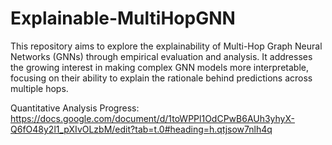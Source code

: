 # Explainable-MultiHopGNN
This repository aims to explore the explainability of Multi-Hop Graph Neural Networks (GNNs) through empirical evaluation and analysis. It addresses the growing interest in making complex GNN models more interpretable, focusing on their ability to explain the rationale behind predictions across multiple hops.

Quantitative Analysis Progress: https://docs.google.com/document/d/1toWPPl1OdCPwB6AUh3yhyX-Q6fO48y2l1_pXIvOLzbM/edit?tab=t.0#heading=h.qtjsow7nlh4q
